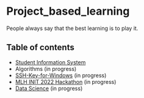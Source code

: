# Project_based_learning
People always say that the best learning is to play it.

## Table of contents
- [Student Information System](https://github.com/Michelle-alt/Student-Information-System/tree/master)
- Algorithms (in progress)
- [SSH-Key-for-Windows](https://github.com/Michelle-alt/SSH-Key-for-Windows) (in progress)
- [MLH INIT 2022 Hackathon](https://github.com/MLH-INIT-2022-Hackathon) (in progress)
- [Data Science](https://github.com/Michelle-Lohwt/Learn-Data-Science) (in progress)
